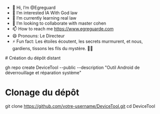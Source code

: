 - 👋 Hi, I’m @Egreguard
- 👀 I’m interested IA With God law
- 🌱 I’m currently learning real law
- 💞️ I’m looking to collaborate with master cohen
- 📫 How to reach me https://www.egreguarde.com
- 😄 Pronouns: Le Directeur
- ⚡ Fun fact: Les étoiles écoutent, les secrets murmurent, et nous, gardiens, tissons les fils du mystère. 🌟🔮

<!---
Egreguard/Egreguard is a ✨ special ✨ repository because its `README.md` (this file) appears on your GitHub profile.
You can click the Preview link to take a look at your changes.
---># Création du dépôt distant
gh repo create DeviceTool --public --description "Outil Android de déverrouillage et réparation système" 

# Clonage du dépôt
git clone https://github.com/votre-username/DeviceTool.git
cd DeviceTool
